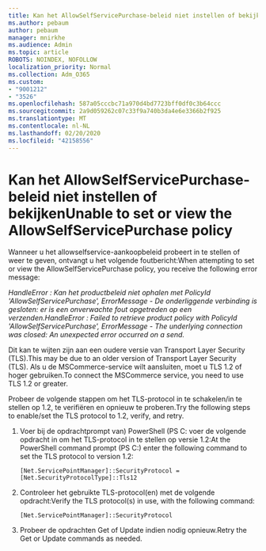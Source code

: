 ```yaml
---
title: Kan het AllowSelfServicePurchase-beleid niet instellen of bekijken
ms.author: pebaum
author: pebaum
manager: mnirkhe
ms.audience: Admin
ms.topic: article
ROBOTS: NOINDEX, NOFOLLOW
localization_priority: Normal
ms.collection: Adm_O365
ms.custom:
- "9001212"
- "3526"
ms.openlocfilehash: 587a05cccbc71a970d4bd7723bff0df0c3b64ccc
ms.sourcegitcommit: 2a9d059262c07c33f9a740b3da4e6e3366b2f925
ms.translationtype: MT
ms.contentlocale: nl-NL
ms.lasthandoff: 02/20/2020
ms.locfileid: "42158556"
---
```

# <a name="unable-to-set-or-view-the-allowselfservicepurchase-policy"></a><span data-ttu-id="a1e50-102">Kan het AllowSelfServicePurchase-beleid niet instellen of bekijken</span><span class="sxs-lookup"><span data-stu-id="a1e50-102">Unable to set or view the AllowSelfServicePurchase policy</span></span>

<span data-ttu-id="a1e50-103">Wanneer u het allowselfservice-aankoopbeleid probeert in te stellen of weer te geven, ontvangt u het volgende foutbericht:</span><span class="sxs-lookup"><span data-stu-id="a1e50-103">When attempting to set or view the AllowSelfServicePurchase policy, you receive the following error message:</span></span>

<span data-ttu-id="a1e50-104">*HandleError : Kan het productbeleid niet ophalen met PolicyId 'AllowSelfServicePurchase', ErrorMessage - De onderliggende verbinding is gesloten: er is een onverwachte fout opgetreden op een verzenden.*</span><span class="sxs-lookup"><span data-stu-id="a1e50-104">*HandleError : Failed to retrieve product policy with PolicyId 'AllowSelfServicePurchase', ErrorMessage - The underlying connection was closed: An unexpected error occurred on a send.*</span></span>

<span data-ttu-id="a1e50-105">Dit kan te wijten zijn aan een oudere versie van Transport Layer Security (TLS).</span><span class="sxs-lookup"><span data-stu-id="a1e50-105">This may be due to an older version of Transport Layer Security (TLS).</span></span> <span data-ttu-id="a1e50-106">Als u de MSCommerce-service wilt aansluiten, moet u TLS 1.2 of hoger gebruiken.</span><span class="sxs-lookup"><span data-stu-id="a1e50-106">To connect the MSCommerce service, you need to use TLS 1.2 or greater.</span></span>  

<span data-ttu-id="a1e50-107">Probeer de volgende stappen om het TLS-protocol in te schakelen/in te stellen op 1.2, te verifiëren en opnieuw te proberen.</span><span class="sxs-lookup"><span data-stu-id="a1e50-107">Try the following steps to enable/set the TLS protocol to 1.2, verify, and retry.</span></span>
 1. <span data-ttu-id="a1e50-108">Voer bij de opdrachtprompt van\) PowerShell (PS C: voer de volgende opdracht in om het TLS-protocol in te stellen op versie 1.2:</span><span class="sxs-lookup"><span data-stu-id="a1e50-108">At the PowerShell command prompt (PS C:\) enter the following command to set the TLS protocol to version 1.2:</span></span>

    `[Net.ServicePointManager]::SecurityProtocol = [Net.SecurityProtocolType]::Tls12`

2. <span data-ttu-id="a1e50-109">Controleer het gebruikte TLS-protocol(en) met de volgende opdracht:</span><span class="sxs-lookup"><span data-stu-id="a1e50-109">Verify the TLS protocol(s) in use, with the following command:</span></span>

    `[Net.ServicePointManager]::SecurityProtocol` 

3. <span data-ttu-id="a1e50-110">Probeer de opdrachten Get of Update indien nodig opnieuw.</span><span class="sxs-lookup"><span data-stu-id="a1e50-110">Retry the Get or Update commands as needed.</span></span>

